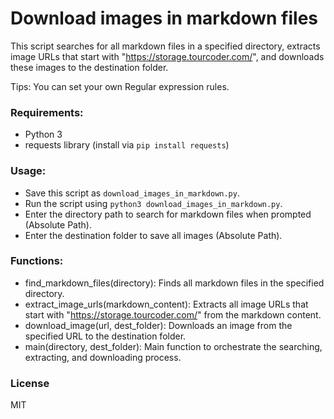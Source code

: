 # Download images in markdown files

This script searches for all markdown files in a specified directory, extracts image URLs that start with
"https://storage.tourcoder.com/", and downloads these images to the destination folder.

Tips: You can set your own Regular expression rules.

### Requirements:
- Python 3
- requests library (install via `pip install requests`)

### Usage:
- Save this script as `download_images_in_markdown.py`.
- Run the script using `python3 download_images_in_markdown.py`.
- Enter the directory path to search for markdown files when prompted (Absolute Path).
- Enter the destination folder to save all images (Absolute Path).

### Functions:
- find_markdown_files(directory): Finds all markdown files in the specified directory.
- extract_image_urls(markdown_content): Extracts all image URLs that start with "https://storage.tourcoder.com/" from the markdown content.
- download_image(url, dest_folder): Downloads an image from the specified URL to the destination folder.
- main(directory, dest_folder): Main function to orchestrate the searching, extracting, and downloading process.

### License
MIT